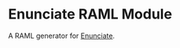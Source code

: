 # Enunciate RAML Module

A RAML generator for <a href="http://enunciate.webcohesion.com/">Enunciate</a>.